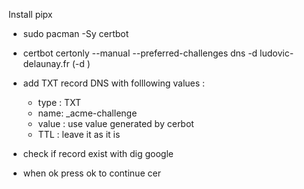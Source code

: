 
Install pipx

- sudo pacman -Sy certbot
- certbot certonly --manual --preferred-challenges dns -d ludovic-delaunay.fr (-d )

- add TXT record DNS with folllowing values : 
	- type : TXT
	- name:  \_acme-challenge 
	- value : use value generated by cerbot
	- TTL : leave it as it is
- check if record exist with dig google
- when ok press ok to continue cer